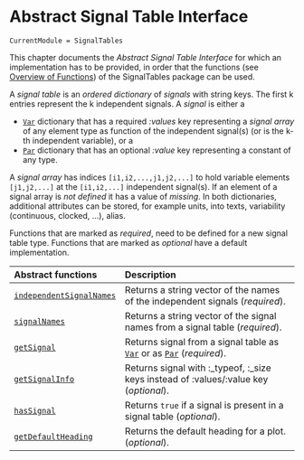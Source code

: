 # Abstract Signal Table Interface

```@meta
CurrentModule = SignalTables
```

This chapter documents the *Abstract Signal Table Interface* for which an implementation has to be provided,
in order that the functions (see [Overview of Functions](@ref)) of the SignalTables package can be used.

A *signal table* is an *ordered dictionary* of *signals* with string keys. The first k entries
represent the k independent signals. A *signal* is either a

- [`Var`](@ref) dictionary that has a required *:values* key representing a *signal array* of any element type 
  as function of the independent signal(s) (or is the k-th independent variable), or a
- [`Par`](@ref) dictionary that has an optional *:value* key representing a constant of any type.

A *signal array* has indices `[i1,i2,...,j1,j2,...]` to hold variable elements `[j1,j2,...]` 
at the `[i1,i2,...]` independent signal(s). If an element of a signal array is *not defined* 
it has a value of *missing*. In both dictionaries, additional attributes can be stored, 
for example units, into texts, variability (continuous, clocked, ...), alias. 

Functions that are marked as *required*, need to be defined for a new signal table type.
Functions that are marked as *optional* have a default implementation.

| Abstract functions               | Description                                                                             |
|:---------------------------------|:----------------------------------------------------------------------------------------|
| [`independentSignalNames`](@ref) | Returns a string vector of the names of the independent signals (*required*).           |
| [`signalNames`](@ref)            | Returns a string vector of the signal names from a signal table (*required*).           |
| [`getSignal`](@ref)              | Returns signal from a signal table as [`Var`](@ref) or as [`Par`](@ref) (*required*).   |
| [`getSignalInfo`](@ref)          | Returns signal with :\_typeof, :\_size keys instead of :values/:value key (*optional*). |
| [`hasSignal`](@ref)              | Returns `true` if a signal is present in a signal table (*optional*).                   |
| [`getDefaultHeading`](@ref)      | Returns the default heading for a plot. (*optional*).                                   |

